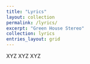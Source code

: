 ```yaml
---
title: "Lyrics"
layout: collection
permalink: /lyrics/
excerpt: "Green House Stereo"
collection: lyrics
entries_layout: grid
---
```


XYZ XYZ XYZ
